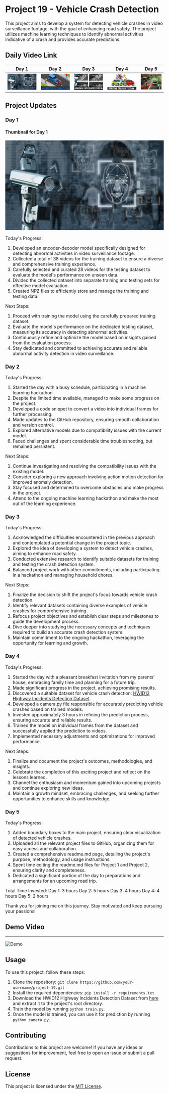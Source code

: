# Project 19 - Vehicle Crash Detection

This project aims to develop a system for detecting vehicle crashes in video surveillance footage, with the goal of enhancing road safety. The project utilizes machine learning techniques to identify abnormal activities indicative of a crash and provides accurate predictions.

## Daily Video Link


| Day 1 | Day 2 | Day 3 | Day 4 | Day 5 |
| --- | --- | --- | --- | --- |
| [![Day 1](Readme/1.jpg)](https://www.linkedin.com/posts/avdhesh-kumar-sharma-751a49225_detecting-abnormal-activity-in-video-surveillance-activity-7081667778675392512-oV0E?utm_source=share&utm_medium=member_desktop) | [![Day 2](Readme/2.webp)](https://www.linkedin.com/posts/avdhesh-kumar-sharma-751a49225_project19-anomalydetection-videosurveillance-activity-7081992603558174720-ktPK?utm_source=share&utm_medium=member_desktop) | [![Day 3](Readme/3.webp)](https://www.linkedin.com/posts/avdhesh-kumar-sharma-751a49225_realtime-vehicle-crash-detection-using-cnn-activity-7082376360584708096-oO0y?utm_source=share&utm_medium=member_desktop) | [![Day 4](Readme/4.webp)](https://www.linkedin.com/posts/avdhesh-kumar-sharma-751a49225_realtime-vehicle-crash-detection-using-cnn-activity-7082725426892017664-L9r6?utm_source=share&utm_medium=member_desktop) | [![Day 5](Readme/5.jpg)](https://www.linkedin.com/posts/avdhesh-kumar-sharma-751a49225_projectupdate-day5-finaltouches-activity-7083107353725665280-336e?utm_source=share&utm_medium=member_desktop) |


## Project Updates

### Day 1
#### Thumbnail for Day 1
[![Day 1](Readme/1.jpg)](https://www.linkedin.com/posts/avdhesh-kumar-sharma-751a49225_detecting-abnormal-activity-in-video-surveillance-activity-7081667778675392512-oV0E?utm_source=share&utm_medium=member_desktop)

Today's Progress:
1. Developed an encoder-decoder model specifically designed for detecting abnormal activities in video surveillance footage.
2. Collected a total of 38 videos for the training dataset to ensure a diverse and comprehensive training experience.
3. Carefully selected and curated 28 videos for the testing dataset to evaluate the model's performance on unseen data.
4. Divided the collected dataset into separate training and testing sets for effective model evaluation.
5. Created NPZ files to efficiently store and manage the training and testing data.

Next Steps:
1. Proceed with training the model using the carefully prepared training dataset.
2. Evaluate the model's performance on the dedicated testing dataset, measuring its accuracy in detecting abnormal activities.
3. Continuously refine and optimize the model based on insights gained from the evaluation process.
4. Stay dedicated and committed to achieving accurate and reliable abnormal activity detection in video surveillance.

### Day 2

Today's Progress:
1. Started the day with a busy schedule, participating in a machine learning hackathon.
2. Despite the limited time available, managed to make some progress on the project.
3. Developed a code snippet to convert a video into individual frames for further processing.
4. Made updates to the GitHub repository, ensuring smooth collaboration and version control.
5. Explored alternative models due to compatibility issues with the current model.
6. Faced challenges and spent considerable time troubleshooting, but remained persistent.

Next Steps:
1. Continue investigating and resolving the compatibility issues with the existing model.
2. Consider exploring a new approach involving action motion detection for improved anomaly detection.
3. Stay focused and determined to overcome obstacles and make progress in the project.
4. Attend to the ongoing machine learning hackathon and make the most out of the learning experience.

### Day 3

Today's Progress:
1. Acknowledged the difficulties encountered in the previous approach and contemplated a potential change in the project topic.
2. Explored the idea of developing a system to detect vehicle crashes, aiming to enhance road safety.
3. Conducted extensive research to identify suitable datasets for training and testing the crash detection system.
4. Balanced project work with other commitments, including participating in a hackathon and managing household chores.

Next Steps:
1. Finalize the decision to shift the project's focus towards vehicle crash detection.
2. Identify relevant datasets containing diverse examples of vehicle crashes for comprehensive training.
3. Refocus project objectives and establish clear steps and milestones to guide the development process.
4. Dive deeper into studying the necessary concepts and techniques required to build an accurate crash detection system.
5. Maintain commitment to the ongoing hackathon, leveraging the opportunity for learning and growth.

### Day 4

Today's Progress:
1. Started the day with a pleasant breakfast invitation from my parents' house, embracing family time and planning for a future trip.
2. Made significant progress in the project, achieving promising results.
3. Discovered a suitable dataset for vehicle crash detection: [HWID12 Highway Incidents Detection Dataset](https://lnkd.in/dz7N3gpG).
4. Developed a camera.py file responsible for accurately predicting vehicle crashes based on trained models.
5. Invested approximately 3 hours in refining the prediction process, ensuring accurate and reliable results.
6. Trained the model on individual frames from the dataset and successfully applied the prediction to videos.
7. Implemented necessary adjustments and optimizations for improved performance.

Next Steps:
1. Finalize and document the project's outcomes, methodologies, and insights.
2. Celebrate the completion of this exciting project and reflect on the lessons learned.
3. Channel the enthusiasm and momentum gained into upcoming projects and continue exploring new ideas.
4. Maintain a growth mindset, embracing challenges, and seeking further opportunities to enhance skills and knowledge.

### Day 5

Today's Progress:
1. Added boundary boxes to the main project, ensuring clear visualization of detected vehicle crashes.
2. Uploaded all the relevant project files to GitHub, organizing them for easy access and collaboration.
3. Created a comprehensive readme.md page, detailing the project's purpose, methodology, and usage instructions.
4. Spent time editing the readme.md files for Project 1 and Project 2, ensuring clarity and completeness.
5. Dedicated a significant portion of the day to preparations and arrangements for an upcoming road trip.

Total Time Invested:
Day 1: 3 hours
Day 2: 5 hours
Day 3: 4 hours
Day 4: 4 hours
Day 5: 2 hours

Thank you for joining me on this journey. Stay motivated and keep pursuing your passions!


## Demo Video 
-------------------------

![Demo](https://github.com/ChildEater69/Project19-Abnormal-Video-Survillence/assets/115105709/e173d2be-2268-45e9-be6d-055672c5e9bd)







## Usage

To use this project, follow these steps:
1. Clone the repository: `git clone https://github.com/your-username/project-19.git`
2. Install the required dependencies: `pip install -r requirements.txt`
3. Download the HWID12 Highway Incidents Detection Dataset from [here](https://lnkd.in/dz7N3gpG) and extract it to the project's root directory.
4. Train the model by running `python train.py`.
5. Once the model is trained, you can use it for prediction by running `python camera.py`.

## Contributing

Contributions to this project are welcome! If you have any ideas or suggestions for improvement, feel free to open an issue or submit a pull request.

## License

This project is licensed under the [MIT License](LICENSE).

